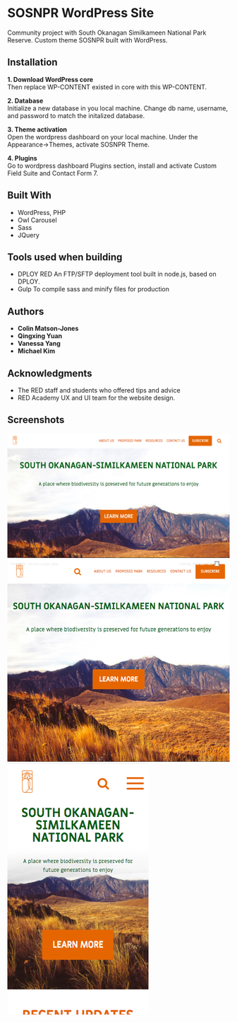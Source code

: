 # SOSNPR WordPress Site

Community project with South Okanagan Similkameen National Park Reserve. Custom theme SOSNPR built with WordPress.

## Installation

**1. Download WordPress core**  
Then replace WP-CONTENT existed in core with this WP-CONTENT. 

**2. Database**  
Initialize a new database in you local machine. Change db name, username, and password to match the initalized database. 

**3. Theme activation**  
Open the wordpress dashboard on your local machine. Under the Appearance->Themes, activate SOSNPR Theme. 

**4. Plugins**  
Go to wordpress dashboard Plugins section, install and activate Custom Field Suite and Contact Form 7. 

## Built With

* WordPress, PHP
* Owl Carousel
* Sass
* JQuery

## Tools used when building 

* DPLOY RED 
An FTP/SFTP deployment tool built in node.js, based on DPLOY.
* Gulp
To compile sass and minify files for production

## Authors

* **Colin Matson-Jones**
* **Qingxing Yuan** 
* **Vanessa Yang** 
* **Michael Kim**  

## Acknowledgments

* The RED staff and students who offered tips and advice
* RED Academy UX and UI team for the website design.

## Screenshots
![Screen Shot](screenshot-desktop.png "desktop")
![Screen Shot](screenshot-tablet.png "tablet")
![Screen Shot](screenshot-mobile.png "mobile")